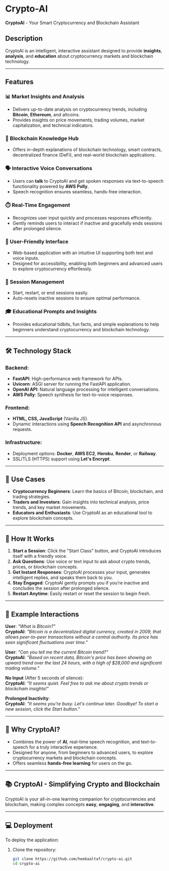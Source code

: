 # Crypto-AI

**CryptoAI** - Your Smart Cryptocurrency and Blockchain Assistant  

## Description  
CryptoAI is an intelligent, interactive assistant designed to provide **insights**, **analysis**, and **education** about cryptocurrency markets and blockchain technology.

---

## Features

### 📊 Market Insights and Analysis  
- Delivers up-to-date analysis on cryptocurrency trends, including **Bitcoin**, **Ethereum**, and altcoins.  
- Provides insights on price movements, trading volumes, market capitalization, and technical indicators.

### 🔗 Blockchain Knowledge Hub  
- Offers in-depth explanations of blockchain technology, smart contracts, decentralized finance (DeFi), and real-world blockchain applications.

### 🗣️ Interactive Voice Conversations  
- Users can **talk** to CryptoAI and get spoken responses via text-to-speech functionality powered by **AWS Polly**.  
- Speech recognition ensures seamless, hands-free interaction.

### ⏱️ Real-Time Engagement  
- Recognizes user input quickly and processes responses efficiently.  
- Gently reminds users to interact if inactive and gracefully ends sessions after prolonged silence.

### 🎨 User-Friendly Interface  
- Web-based application with an intuitive UI supporting both text and voice inputs.  
- Designed for accessibility, enabling both beginners and advanced users to explore cryptocurrency effortlessly.

### 🔄 Session Management  
- Start, restart, or end sessions easily.  
- Auto-resets inactive sessions to ensure optimal performance.

### 🎓 Educational Prompts and Insights  
- Provides educational tidbits, fun facts, and simple explanations to help beginners understand cryptocurrency and blockchain technology.

---

## 🛠️ Technology Stack  

### Backend:  
- **FastAPI**: High-performance web framework for APIs.  
- **Uvicorn**: ASGI server for running the FastAPI application.  
- **OpenAI API**: Natural language processing for intelligent conversations.  
- **AWS Polly**: Speech synthesis for text-to-voice responses.

### Frontend:  
- **HTML, CSS, JavaScript** (Vanilla JS).  
- Dynamic interactions using **Speech Recognition API** and asynchronous requests.

### Infrastructure:  
- Deployment options: **Docker**, **AWS EC2**, **Heroku**, **Render**, or **Railway**.  
- SSL/TLS (HTTPS) support using **Let's Encrypt**.

---

## 🚀 Use Cases  
- **Cryptocurrency Beginners**: Learn the basics of Bitcoin, blockchain, and trading strategies.  
- **Traders and Investors**: Gain insights into technical analysis, price trends, and key market movements.  
- **Educators and Enthusiasts**: Use CryptoAI as an educational tool to explore blockchain concepts.

---

## 🔧 How It Works  

1. **Start a Session**: Click the "Start Class" button, and CryptoAI introduces itself with a friendly voice.  
2. **Ask Questions**: Use voice or text input to ask about crypto trends, prices, or blockchain concepts.  
3. **Get Instant Responses**: CryptoAI processes your input, generates intelligent replies, and speaks them back to you.  
4. **Stay Engaged**: CryptoAI gently prompts you if you’re inactive and concludes the session after prolonged silence.  
5. **Restart Anytime**: Easily restart or reset the session to begin fresh.

---

## 💬 Example Interactions  

**User**: *"What is Bitcoin?"*  
**CryptoAI**: *"Bitcoin is a decentralized digital currency, created in 2009, that allows peer-to-peer transactions without a central authority. Its price has seen significant fluctuations over time."*  

**User**: *"Can you tell me the current Bitcoin trend?"*  
**CryptoAI**: *"Based on recent data, Bitcoin's price has been showing an upward trend over the last 24 hours, with a high of $28,000 and significant trading volume."*  

**No Input** (After 5 seconds of silence):  
**CryptoAI**: *"It seems quiet. Feel free to ask me about crypto trends or blockchain insights!"*  

**Prolonged Inactivity**:  
**CryptoAI**: *"It seems you're busy. Let's continue later. Goodbye! To start a new session, click the Start button."*

---

## 🤖 Why CryptoAI?  

- Combines the power of **AI**, real-time speech recognition, and text-to-speech for a truly interactive experience.  
- Designed for anyone, from beginners to advanced users, to explore cryptocurrency markets and blockchain concepts.  
- Offers seamless **hands-free learning** for users on the go.  

---

## 📚 CryptoAI - Simplifying Crypto and Blockchain  

CryptoAI is your all-in-one learning companion for cryptocurrencies and blockchain, making complex concepts **easy**, **engaging**, and **interactive**.  

---

## 💻 Deployment  

To deploy the application:  
1. Clone the repository:  
   ```bash
   git clone https://github.com/heebaaltaf/crypto-ai.git
   cd crypto-ai

